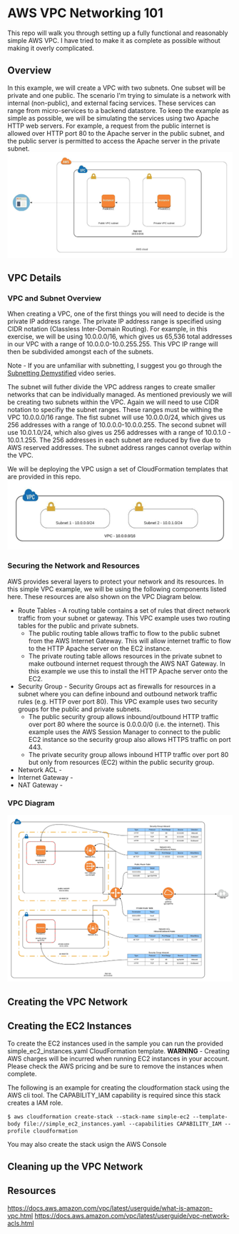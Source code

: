# AWS VPC Networking 101
This repo will walk you through setting up a fully functional and reasonably simple AWS VPC. I have tried to make it as complete as possible without making it overly complicated.

## Overview
In this example, we will create a VPC with two subnets. One subset will be private and one public. The scenario I'm trying to simulate is a network with internal (non-public), and external facing services. These services can range from micro-services to a backend datastore. To keep the example as simple as possible, we will be simulating the services using two Apache HTTP web servers.  For example, a request from the public internet is allowed over HTTP port 80 to the Apache server in the public subnet, and the public server is permitted to access the Apache server in the private subnet. 
![aws overview](doc/aws_network_overview.jpeg)


## VPC Details

### VPC and Subnet Overview
When creating a VPC, one of the first things you will need to decide is the private IP address range. The private IP address range is specified using CIDR notation (Classless Inter-Domain Routing). For example, in this exercise, we will be using 10.0.0.0/16, which gives us 65,536 total addresses in our VPC with a range of 10.0.0.0-10.0.255.255. This VPC IP range will then be subdivided amongst each of the subnets.

Note - If you are unfamiliar with subnetting, I suggest you go through the [Subnetting Demystified](https://www.youtube.com/watch?v=cdNsiz12aCY) video series. 

The subnet will futher divide the VPC address ranges to create smaller networks that can be individually managed. As mentioned previously we will be creating two subnets within the VPC. Again we will need to use CIDR notation to specifiy the subnet ranges. These ranges must be withing the VPC 10.0.0.0/16 range. The fist subnet will use 10.0.0.0/24, which gives us 256 addresses with a range of 10.0.0.0-10.0.0.255. The second subnet will use 10.0.1.0/24, which also gives us 256 addresses with a range of 10.0.1.0 - 10.0.1.255. The 256 addresses in each subnet are reduced by five due to AWS reserved addresses. The subnet address ranges cannot overlap within the VPC. 

We will be deploying the VPC usign a set of CloudFormation templates that are provided in this repo.  
![aws subnets](doc/aws_subnets.jpeg)

### Securing the Network and Resources
AWS provides several layers to protect your network and its resources. In this simple VPC example, we will be using the following components listed here. These resources are also shown on the VPC Diagram below.

- Route Tables - A routing table contains a set of rules that direct network traffic from your subnet or gateway. This VPC example uses two routing tables for the public and private subnets.
  - The public routing table allows traffic to flow to the public subnet from the AWS Internet Gateway. This will allow internet traffic to flow to the HTTP Apache server on the EC2 instance.  
  - The private routing table allows resources in the private subnet to make outbound internet request through the AWS NAT Gateway. In this example we use this to install the HTTP Apache server onto the EC2.    
- Security Group - Security Groups act as firewalls for resources in a subnet where you can define inbound and outbound network traffic rules (e.g. HTTP over port 80). This VPC example uses two security groups for the public and private subnets.
  - The public security group allows inbound/outbound HTTP traffic over port 80 where the source is 0.0.0.0/0 (i.e. the internet). This example uses the AWS Session Manager to connect to the public EC2 instance so the security group also allows HTTPS traffic on port 443.
  - The private security group allows inbound HTTP traffic over port 80 but only from resources (EC2) within the public security group.   
- Network ACL -
- Internet Gateway -
- NAT Gateway -


### VPC Diagram


![aws details](doc/aws_vpc_simple_network.jpeg)


## Creating the VPC Network


## Creating the EC2 Instances
To create the EC2 instances used in the sample you can run the provided simple_ec2_instances.yaml CloudFormation template.
**WARNING** - Creating AWS charges will be incurred when running EC2 instances in your account. Please check the AWS pricing and be sure to remove the instances when complete.

The following is an example for creating the cloudformation stack using the AWS cli tool. The CAPABILITY_IAM capability is required since this stack creates a IAM role.
```
$ aws cloudformation create-stack --stack-name simple-ec2 --template-body file://simple_ec2_instances.yaml --capabilities CAPABILITY_IAM --profile cloudformation

```

You may also create the stack usign the AWS Console


## Cleaning up the VPC Network



## Resources
https://docs.aws.amazon.com/vpc/latest/userguide/what-is-amazon-vpc.html
https://docs.aws.amazon.com/vpc/latest/userguide/vpc-network-acls.html
